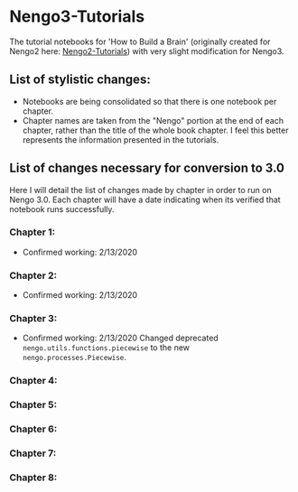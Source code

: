 # Nengo3-Tutorials

The tutorial notebooks for 'How to Build a Brain' (originally created for Nengo2 here: [Nengo2-Tutorials](https://github.com/s72sue/Nengo2-Tutorials)) with very slight modification for Nengo3.

## List of stylistic changes:
* Notebooks are being consolidated so that there is one notebook per chapter.
* Chapter names are taken from the "Nengo" portion at the end of each chapter, rather than the title of the whole book chapter. I feel this better represents the information presented in the tutorials.

## List of changes necessary for conversion to 3.0

Here I will detail the list of changes made by chapter in order to run on Nengo 3.0. Each chapter will have a date indicating when its verified that notebook runs successfully. 

### Chapter 1:
* Confirmed working: 2/13/2020

### Chapter 2:
* Confirmed working: 2/13/2020

### Chapter 3:
* Confirmed working: 2/13/2020
Changed deprecated `nengo.utils.functions.piecewise` to the new `nengo.processes.Piecewise`.

### Chapter 4:


### Chapter 5:


### Chapter 6:


### Chapter 7:


### Chapter 8:
